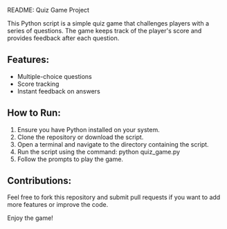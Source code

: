 README: Quiz Game Project

This Python script is a simple quiz game that challenges players with a series of questions. 
The game keeps track of the player's score and provides feedback after each question.

## Features:
- Multiple-choice questions
- Score tracking
- Instant feedback on answers
  

## How to Run:
1. Ensure you have Python installed on your system.
2. Clone the repository or download the script.
3. Open a terminal and navigate to the directory containing the script.
4. Run the script using the command: python quiz_game.py
5. Follow the prompts to play the game.

## Contributions:
Feel free to fork this repository and submit pull requests if you want to add more features or improve the code.

Enjoy the game!

